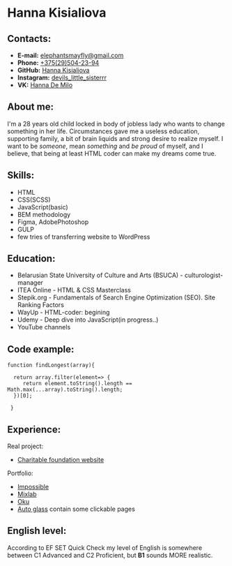 # Hanna Kisialiova

## Contacts:
* __E-mail:__ [elephantsmayfly@gmail.com](mailto:elephantsmayfly@gmail.com) 
* __Phone:__ [+375(29)504-23-94](tel:+375295042394)
* __GitHub:__ [Hanna Kisialiova](https://github.com/HannaKisialiova)
* __Instagram:__ [devils_little_sisterrr](https://www.instagram.com/devils_little_sisterrr/)
* __VK:__ [Hanna De Milo](https://vk.com/hannah_de_milo)

## About me:
I'm a 28 years old child locked in body of jobless lady who wants to change something in her life.
Circumstances gave me a useless education, supporting family, a bit of brain liquids and strong desire to realize myself.
I want to be *someone*, mean *something* and *be proud* of myself, and I believe, that being at least HTML coder can make my dreams come true.

## Skills:
* HTML
* CSS(SCSS)
* JavaScript(basic)
* BEM methodology
* Figma, AdobePhotoshop
* GULP
* few tries of transferring website to WordPress

## Education:
* Belarusian State University of Culture and Arts (BSUCA) - culturologist-manager
* ITEA Online - HTML & CSS Masterclass
* Stepik.org - Fundamentals of Search Engine Optimization (SEO). Site Ranking Factors
* WayUp - HTML-coder: begining
* Udemy - Deep dive into JavaScript(in progress..)
* YouTube channels

## Code example:
```
function findLongest(array){
 
  return array.filter(element=> {
     return element.toString().length == Math.max(...array).toString().length;
  })[0];
 
 }
 ```

## Experience:

Real project:
* [Charitable foundation website](https://blindhelp.org/)

Portfolio:
* [Impossible](https://hannakisialiova.github.io/impossible/index.html)
* [Mixlab](https://hannakisialiova.github.io/Mixlab/#)
* [Oku](https://hannakisialiova.github.io/OKU/)
* [Auto glass](https://hannakisialiova.github.io/Maxi/index.html) contain some clickable pages

## English level:
According to EF SET Quick Check my level of English is somewhere between C1 Advanced and C2 Proficient, but __B1__ sounds MORE realistic. 
